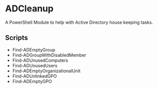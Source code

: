 <h1>ADCleanup</h1>
<p>A PowerShell Module to help with Active Directory house keeping tasks.</p>

<h2>Scripts</h2>

- Find-ADEmptyGroup</br>
- Find-ADGroupWithDisabledMember</br>
- Find-ADUnusedComputers
- Find-ADUnusedUsers
- Find-ADEmptyOrganizationalUnit
- Find-ADUnlinkedGPO
- Find-ADEmptyGPO